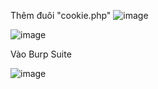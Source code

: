 Thêm đuôi "cookie.php"
  ![image](https://user-images.githubusercontent.com/86923385/126905021-439d1339-31f9-4c8a-83e9-054a79f37a4e.png)
  
  ![image](https://user-images.githubusercontent.com/86923385/126905030-92b8c550-3b32-4fd6-b9f7-542cce85738f.png)

Vào Burp Suite

  ![image](https://user-images.githubusercontent.com/86923385/126905055-00fdfeac-b963-4ac7-86ee-da914cbfb448.png)



